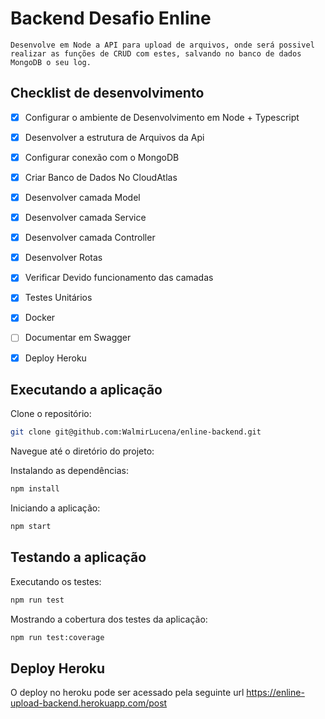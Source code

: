# Backend Desafio Enline

    Desenvolve em Node a API para upload de arquivos, onde será possivel realizar as funções de CRUD com estes, salvando no banco de dados MongoDB o seu log.

## Checklist de desenvolvimento

- [x]  Configurar o ambiente de Desenvolvimento em Node + Typescript
- [x]  Desenvolver a estrutura de Arquivos da Api
- [x]  Configurar conexão com o MongoDB
- [x]  Criar Banco de Dados No CloudAtlas
- [x]  Desenvolver camada Model
- [x]  Desenvolver camada Service
- [x]  Desenvolver camada Controller
- [x]  Desenvolver Rotas
- [x]  Verificar Devido funcionamento das camadas
- [x]  Testes Unitários
- [x]  Docker
- [ ]  Documentar em Swagger
- [x]  Deploy Heroku


## Executando a aplicação

Clone o repositório:

```bash
git clone git@github.com:WalmirLucena/enline-backend.git
```
Navegue até o diretório do projeto:

Instalando as dependências:

```bash
npm install
```
Iniciando a aplicação:


```bash
npm start
```
## Testando a aplicação

Executando os testes:

```bash
npm run test
```
Mostrando a cobertura dos testes da aplicação:

```bash
npm run test:coverage
```
## Deploy Heroku

O deploy no heroku pode ser acessado pela seguinte url https://enline-upload-backend.herokuapp.com/post

